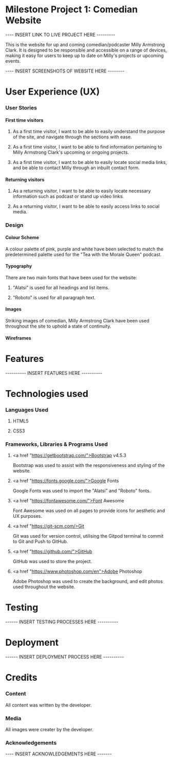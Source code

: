 # Milestone Project 1: Comedian Website

---- INSERT LINK TO LIVE PROJECT HERE ---------

This is the website for up and coming comedian/podcaster Milly Armstrong Clark. It is designed to be responsible and accessible on a range of devices, 
making it easy for users to keep up to date on Milly's projects or upcoming events.

---- INSERT SCREENSHOTS OF WEBSITE HERE --------


# User Experience (UX)

<h3>User Stories</h3>

<h4>First time visitors</h4>

1. As a first time visitor, I want to be able to easily understand the purpose of the site, and navigate through the sections with ease.

2. As a first time visitor, I want to be able to find information pertaining to Milly Armstrong Clark's upcoming or ongoing projects.

3. As a first time visitor, I want to be able to easily locate social media links, and be able to contact Milly through an inbuilt contact form.


<h4>Returning visitors</h4>

1. As a returning visitor, I want to be able to easily locate necessary information such as podcast or stand up video links.

2. As a returning visitor, I want to be able to easily access links to social media.


<h3>Design</h3>

<h4>Colour Scheme</h4>
A colour palette of pink, purple and white have been selected to match the predetermined palette used for the "Tea with the Morale Queen" podcast.

<h4>Typography</h4>
There are two main fonts that have been used for the website:

1. "Alatsi" is used for all headings and list items.

2. "Roboto" is used for all paragraph text.

<h4>Images</h4>
Striking images of comedian, Milly Armstrong Clark have been used throughout the site to uphold a state of continuity.

<h4>Wireframes</h4>


# Features

  ----------  INSERT FEATURES HERE ----------

# Technologies used

<h3>Languages Used</h3>

1. HTML5

2. CSS3

<h3>Frameworks, Libraries & Programs Used</h3>

1. <a href "https://getbootstrap.com/">Bootstrap v4.5.3</a>
    
    Bootstrap was used to assist with the responsiveness and styling of the website.

2. <a href "https://fonts.google.com/">Google Fonts</a>
    
    Google Fonts was used to import the "Alatsi" and "Roboto" fonts.

3. <a href "https://fontawesome.com/">Font Awesome</a>
    
    Font Awesome was used on all pages to provide icons for aesthetic and UX purposes.

4. <a href "https://git-scm.com/>Git</a>
    
    Git was used for version control, utilising the Gitpod terminal to commit to Git and Push to GitHub.

5. <a href "https://github.com/">GitHub</a>
    
    GitHub was used to store the project.

6. <a href "https://www.photoshop.com/en">Adobe Photoshop</a>
    
    Adobe Photoshop was used to create the background, and edit photos used throughout the website.


# Testing

------ INSERT TESTING PROCESSES HERE ----------


# Deployment

------ INSERT DEPLOYMENT PROCESS HERE ----------


# Credits

<h3>Content</h3>

All content was written by the developer.


<h3>Media</h3>

All images were creater by the developer.


<h3>Acknowledgements</h3>

---- INSERT ACKNOWLEDGEMENTS HERE -------
